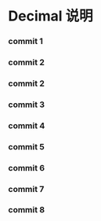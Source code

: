# Decimal 说明

### commit 1

### commit 2

### commit 2

### commit 3

### commit 4

### commit 5

### commit 6

### commit 7

### commit 8